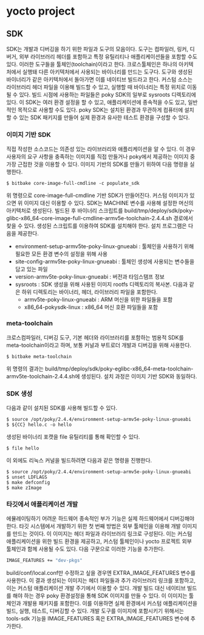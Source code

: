# yocto project

## SDK

SDK는 개발과 디버깅을 하기 위한 파일과 도구의 모음이다. 도구는 컴파일러, 링커, 디버거, 외부 라이브러리 헤더를 포함하고 특정 유틸리티나 애플리케이션들을 포함할 수도 있다. 이러한 도구들을 툴체인(toolchain)이라고 한다.
크로스툴체인은 하나의 아키텍처에서 실행돼 다른 아키텍처에서 사용되는 바이너리를 만드는 도구다. 도구와 생성된 바이너리가 같은 아키텍처에서 돌아가면 이를 네이티브 빌드라고 한다.
커스텀 소스는 라이브러리 헤더 파일을 이용해 빌드할 수 있고, 실행할 때 바이너리는 특정 위치로 이동될 수 있다. 빌드 시점에 사용하는 파일들은 poky SDK의 일부로 sysroots 디렉토리에 있다. 이 SDK는 여러 환경 설정을 할 수 있고, 애플리케이션에 종속적을 수도 있고, 일반적인 목적으로 사용할 수도 있다.
poky SDK는 설치된 환경과 무관하게 컴퓨터에 설치할 수 있는 SDK 패키지를 만들어 실제 환경과 유사한 테스트 환경을 구성할 수 있다.

### 이미지 기반 SDK

직접 작성한 소스코드는 의존성 있는 라이브러리와 애플리케이션을 알 수 있다. 이 경우 사용자의 요구 사항을 충족하는 이미지를 직접 만들거나 poky에서 제공하는 이미지 중 가장 근접한 것을 이용할 수 있다.
이미지 기반의 SDK를 만들기 위하여 다음 명령을 실행한다.
```console
$ bitbake core-image-full-cmdline -c populate_sdk
```
위 명령으로 core-image-full-cmdline 기반 SDK가 만들어진다. 커스텀 이미지가 있으면 위 이미지 대신 이용할 수 있다. SDK는 MACHINE 변수를 사용해 설정한 머신의 아키텍처로 생성된다.
빌드된 후 바이너리 스크립트를 build/tmp/deploy/sdk/poky-glibc-x86_64-core-image-full-cmdline-armv5e-toolchain-2.4.4.sh 경로에서 찾을 수 있다.
생성된 스크립트를 이용하여 SDK를 설치해야 한다. 설치 프로그램은 다음을 제공한다.
* environment-setup-armv5te-poky-linux-gnueabi : 툴체인을 사용하기 위해 필요한 모든 환경 변수의 설정을 위해 사용
* site-config-armv5te-poky-linux-gnueabi : 툴체인 생성에 사용되는 변수들을 담고 있는 파일
* version-armv5te-poky-linux-gnueabi : 버전과 타임스탬프 정보
* sysroots : SDK 생성을 위해 사용된 이미지 rootfs 디렉토리의 복사본. 다음과 같은 하위 디렉토리는 바이너리, 헤더, 라이브러리 파일을 포함한다.
    * armv5te-poky-linux-gnueabi : ARM 머신을 위한 파일들을 포함
    * x86_64-pokysdk-linux : x86_64 머신 호환 파일들을 포함

### meta-toolchain

크로스컴파일러, 디버깅 도구, 기본 헤더와 라이브러리를 포함하는 범용적 SDK를 meta-toolchain이라고 하며, 보통 커널과 부트로더 개발과 디버깅을 위해 사용한다.
```console
$ bitbake meta-toolchain
```
위 명령의 결과는 build/tmp/deploy/sdk/poky-eglibc-x86_64-meta-toolchain-armv5te-toolchain-2.4.4.sh에 생성된다. 설치 과정은 이미지 기반 SDK와 동일하다.

### SDK 생성

다음과 같이 설치된 SDK를 사용해 빌드할 수 있다.
```console
$ source /opt/poky/2.4.4/environment-setup-armv5e-poky-linux-gnueabi
$ ${CC} hello.c -o hello
```

생성된 바이너리 포캣을 file 유틸리티를 통해 확인할 수 있다.
```console
$ file hello
```

이 외에도 리눅스 커널을 빌드하려면 다음과 같은 명령을 진행한다.
```console
$ source /opt/poky/2.4.4/environment-setup-armv5e-poky-linux-gnueabi
$ unset LDFLAGS
$ make defconfig
$ make zImage
```

### 타깃에서 애플리케이션 개발

에뮬레이팅하기 어려운 하드웨어 종속적인 부가 기능은 실제 하드웨어에서 디버깅해야 한다.
타깃 시스템에서 개발하기 위한 첫 번째 방법은 외부 툴체인을 이용해 개발 이미지를 만드는 것이다. 이 이미지는 헤더 파일과 라이브러리 링크로 구성된다. 이는 커스텀 애플리케이션을 위한 빌드 환경을 제공하고, 커스텀 툴체인이나 yocto 프로젝트 외부 툴체인과 함께 사용될 수도 있다. 다음 구문으로 이러한 기능을 추가한다.
```bash
IMAGE_FEATURES += "dev-pkgs"
```
build/conf/local.conf만 수정하고 싶을 경우엔 EXTRA_IMAGE_FEATURES 변수를 사용한다.
이 결과 생성되는 이미지는 헤더 파일들과 추가 라이브러리 링크를 포함하고, 이는 커스텀 애플리케이션 개발 주기에서 이용할 수 있다.
개발 빌드 대신 네이티브 빌드를 해야 하는 경우 poky 환경설정을 통해 SDK 이미지를 만들 수 있다. 이 이미지는 툴체인과 개발용 패키지를 포함한다. 이를 이용하면 실제 환경에서 커스텀 애플리케이션을 빌드, 실행, 테스트, 디버깅할 수 있다.
개발 도구를 이미지에 포함시키기 위해서는 tools-sdk 기능을 IMAGE_FEATURES 혹은 EXTRA_IMAGE_FEATURES 변수에 추가한다.